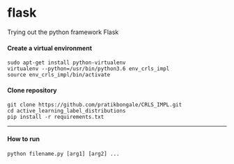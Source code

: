 # flask
Trying out the python framework Flask

#### Create a virtual environment 
```
sudo apt-get install python-virtualenv
virtualenv --python=/usr/bin/python3.6 env_crls_impl
source env_crls_impl/bin/activate
```

#### Clone repository
```
git clone https://github.com/pratikbongale/CRLS_IMPL.git
cd active_learning_label_distributions
pip install -r requirements.txt
```
---------
#### How to run
```
python filename.py [arg1] [arg2] ...
```
